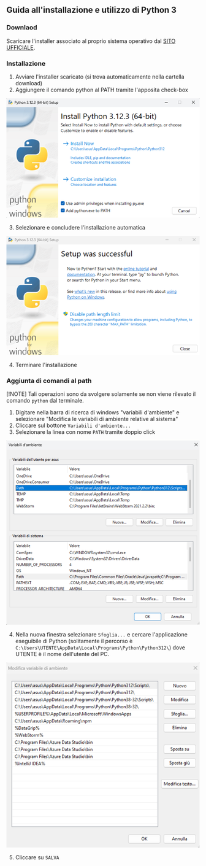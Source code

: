 ## Guida all'installazione e utilizzo di Python 3

### Downlaod

Scaricare l'installer associato al proprio sistema operativo dal [SITO UFFICIALE](https://www.python.org/downloads/).

### Installazione

1. Avviare l'installer scaricato (si trova automaticamente nella cartella download)
2. Aggiungere il comando python al PATH tramite l'apposita check-box

![py01](./src/py01.png)

3. Selezionare e concludere l'installazione automatica

![py02](./src/py02.png)

4. Terminare l'installazione

### Aggiunta di comandi al path

[!NOTE] Tali operazioni sono da svolgere solamente se non viene rilevato il comando `python` dal terminale.

1. Digitare nella barra di ricerca di windows "variabili d'ambiente" e selezionare "Modifica le variabili di ambiente relative al sistema"
2. Cliccare sul bottone `Variabili d'ambiente...`
3. Selezionare la linea con nome `PATH` tramite doppio click

![py03](./src/py03.png)

4. Nella nuova finestra selezionare `Sfoglia...` e cercare l'applicazione eseguibile di Python (solitamente il percorso è `C:\Users\UTENTE\AppData\Local\Programs\Python\Python312\`) dove UTENTE è il nome dell'utente del PC.

![py04](./src/py04.png)

5. Cliccare su `SALVA`